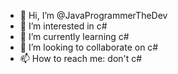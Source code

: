 - 👋 Hi, I’m @JavaProgrammerTheDev
- 👀 I’m interested in c#
- 🌱 I’m currently learning c#
- 💞️ I’m looking to collaborate on c#
- 📫 How to reach me: don't c#
